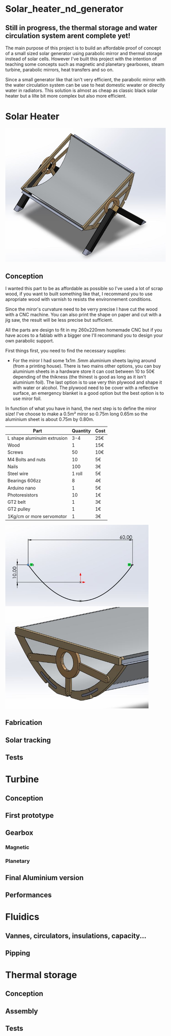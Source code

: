 # Solar_heater_nd_generator

## Still in progress, the thermal storage and water circulation system arent complete yet!

The main purpose of this project is to build an affordable proof of concept of a small sized solar generator using parabolic mirror and thermal storage instead of solar cells.
However I've built this project with the intention of teaching some concepts such as magnetic and planetary gearboxes, steam turbine, parabolic mirrors, heat transfers and so on.

Since a small generator like that isn't very efficient, the parabolic mirror with the water circulation system can be use to heat domestic wwater or directly water in radiators. This solution is almost as cheap as classic black solar heater but a lilte bit more complex but also more efficient.

# Solar Heater

<img src="img/capt solid.JPG"  width="600">

## Conception

I wanted this part to be as affordable as possible so I've used a lot of scrap wood, if you want to built something like that, I recommand you to use apropriate wood with varnish to resists the environnement conditions.

Since the miror's curvature need to be verry precise I have cut the wood with a CNC machine. You can also print the shape on paper and cut with a jig saw, the result will be less precise but sufficient.

All the parts are design to fit in my 260x220mm homemade CNC but if you have acces to a fablab with a bigger one I'll recommand you to design your own parabolic support.

First things first, you need to find the necessary supplies:

- For the miror I had some 1x1m .5mm aluminium sheets laying around (from a printing house). There is two mains other options, you can buy aluminium sheets in a hardware store it can cost between 10 to 50€ depending of the thikness (the thinest is good as long as it isn't aluminium foil). The last option is to use very thin plywood and shape it with water or alcohol. The plywood need to be cover with a reflective surface, an emergency blanket is a good option but the best option is to use miror foil.

In function of what you have in hand, the next step is to define the miror size!
I've choose to make a 0.5m² miror so 0.75m long 0.65m so the aluminium sheet is about 0.75m by 0.80m.

| Part | Quantity | Cost |
|- | - | - |
| L shape aluminuim extrusion | 3-4 | 25€ |
| Wood | 1 | 15€ |
| Screws | 50 | 10€ |
| M4 Bolts and nuts | 10 | 5€ |
| Nails | 100 | 3€ |
| Steel wire | 1 roll | 5€ |
| Bearings 606zz | 8 | 4€ |
| Arduino nano | 1 | 5€ |
| Photoresistors | 10 | 1€ |
| GT2 belt | 1 | 3€ |
| GT2 pulley | 1 | 1€ |
| 1Kg/cm or more servomotor | 1 | 3€ |


<img src="img/capt 3 solid.JPG"  width="450">

<img src="img/capt2 solid.JPG"  width="450">

## Fabrication
## Solar tracking
## Tests









# Turbine
## Conception
## First prototype
## Gearbox
### Magnetic
### Planetary
## Final Aluminium version
## Performances












# Fluidics
## Vannes, circulators, insulations, capacity...
## Pipping












# Thermal storage
## Conception
## Assembly
## Tests

